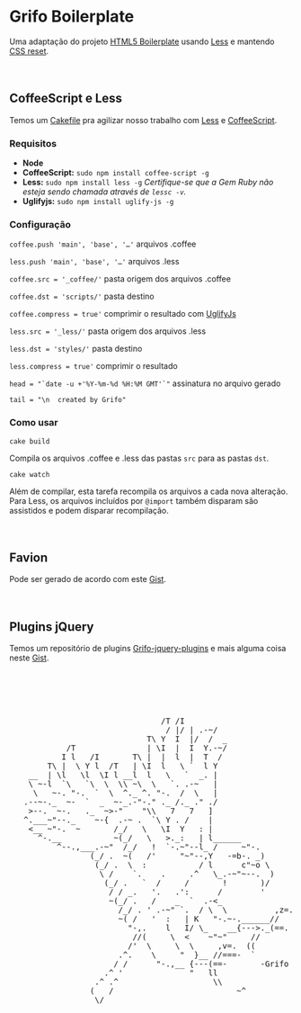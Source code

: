 # Grifo Boilerplate

Uma adaptação do projeto [HTML5 Boilerplate](http://html5boilerplate.com) usando [Less](http://lesscss.org) e mantendo [CSS reset](http://www.cssreset.com).
<br>
<br>
<br>
## CoffeeScript e Less
Temos um [Cakefile](http://coffeescript.org/documentation/docs/cake.html) pra agilizar nosso trabalho com [Less](http://lesscss.org) e [CoffeeScript](http://coffeescript.org).

### Requisitos 
* **Node**
* **CoffeeScript:** `sudo npm install coffee-script -g`
* **Less:** `sudo npm install less -g`	*Certifique-se que a Gem Ruby não esteja sendo chamada através de `lessc -v`.*
* **Uglifyjs:** `sudo npm install uglify-js -g`

### Configuração

`coffee.push 'main', 'base', '…'` arquivos .coffee

`less.push 'main', 'base', '…'` arquivos .less

`coffee.src = '_coffee/'` pasta origem dos arquivos .coffee

`coffee.dst = 'scripts/'` pasta destino

`coffee.compress = true'` comprimir o resultado com [UglifyJs](https://github.com/mishoo/UglifyJS)


`less.src = '_less/'` pasta origem dos arquivos .less

`less.dst = 'styles/'` pasta destino

`less.compress = true'` comprimir o resultado


``head = "`date -u +'%Y-%m-%d %H:%M GMT'`"`` assinatura no arquivo gerado

`tail = "\n  created by Grifo"`

### Como usar


	cake build
Compila os arquivos .coffee e .less das pastas `src` para as pastas `dst`.

	cake watch
Além de compilar, esta tarefa recompila os arquivos a cada nova alteração. Para Less, os arquivos incluídos por `@import` também disparam são assistidos e podem disparar recompilação.
<br>
<br>
<br>
## Favion
Pode ser gerado de acordo com este [Gist](https://gist.github.com/2870726).
<br>
<br>
<br>
## Plugins jQuery
Temos um repositório de plugins [Grifo-jquery-plugins](https://github.com/grifo/grifo-jquery-plugins) e mais alguma coisa neste [Gist](https://gist.github.com/2b6b1c1ca23351e74fa4).
<br>
<br>
<br>
<pre>


  
                                /T /I
                                 / |/ | .-~/
                             T\ Y  I  |/  /  _
            /T               | \I  |  I  Y.-~/
           I l   /I       T\ |  |  l  |  T  /
        T\ |  \ Y l  /T   | \I  l   \ `  l Y
    __  | \l   \l  \I l __l  l   \   `  _. |
    \ ~-l  `\   `\  \  \\ ~\  \   `. .-~   |
     \   ~-. "-.  `  \  ^._ ^. "-.  /  \   |
   .--~-._  ~-  `  _  ~-_.-"-." ._ /._ ." ./
    >--.  ~-.   ._  ~>-"    "\\   7   7   ]
   ^.___~"--._    ~-{  .-~ .  `\ Y . /    |
    <__ ~"-.  ~       /_/   \   \I  Y   : |
      ^-.__           ~(_/   \   >._:   | l______
          ^--.,___.-~"  /_/   !  `-.~"--l_ /     ~"-.
                 (_/ .  ~(   /'     "~"--,Y   -=b-. _)
                  (_/ .  \  :           / l      c"~o \
                   \ /    `.    .     .^   \_.-~"~--.  )
                    (_/ .   `  /     /       !       )/
                     / / _.   '.   .':      /        '
                     ~(_/ .   /    _  `  .-<_
                       /_/ . ' .-~" `.  / \  \          ,z=.
                       ~( /   '  :   | K   "-.~-.______//
                         "-,.    l   I/ \_    __{--->._(==.
                          //(     \  <    ~"~"     //
                         /'  \     \  \     ,v=.  ((
                       .^.    \     "  }__ //===-  `
                      / /      "-.,__ {---(==-       -Grifo
                    .^ '              "   ll       
                  .^ .^                    \\
                 (   /                          ~^
                  \/           

</pre>